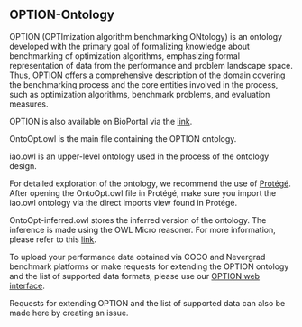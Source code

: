 ## OPTION-Ontology ##

OPTION (OPTImization algorithm benchmarking ONtology) is an ontology developed with the primary goal of formalizing knowledge about benchmarking of 
optimization algorithms, emphasizing formal representation of data from the performance and problem landscape space. Thus, OPTION offers a comprehensive description of
the domain covering the benchmarking process and the core entities involved in the process,
such as optimization algorithms, benchmark problems, and evaluation measures. 

OPTION is also available on BioPortal via the [link](https://bioportal.bioontology.org/ontologies/OPTION-ONTOLOGY "link"). 

OntoOpt.owl is the main file containing the OPTION ontology. 

iao.owl is an upper-level ontology used in the process of the ontology design. 

For detailed exploration of the ontology, we recommend the use of [Protégé](https://protege.stanford.edu/, "Protégé"). After opening the OntoOpt.owl file in Protégé, make sure you import the iao.owl ontology via the direct imports view found in Protégé. 

OntoOpt-inferred.owl stores the inferred version of the ontology. The inference is made using the OWL Micro reasoner. For more information, please refer to this [link](https://jena.apache.org/documentation/inference/index.html, 'link').

To upload your performance data obtained via COCO and Nevergrad benchmark platforms or make requests for extending the OPTION ontology and the list of supported data formats, please use our [OPTION web interface](http://semantichub.ijs.si/OPTION/ "OPTION web interface"). 

Requests for extending OPTION and the list of supported data can also be made here by creating an issue. 
